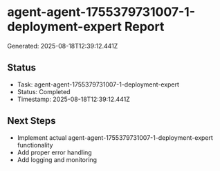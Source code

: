 # agent-agent-1755379731007-1-deployment-expert Report

Generated: 2025-08-18T12:39:12.441Z

## Status
- Task: agent-agent-1755379731007-1-deployment-expert
- Status: Completed
- Timestamp: 2025-08-18T12:39:12.441Z

## Next Steps
- Implement actual agent-agent-1755379731007-1-deployment-expert functionality
- Add proper error handling
- Add logging and monitoring
